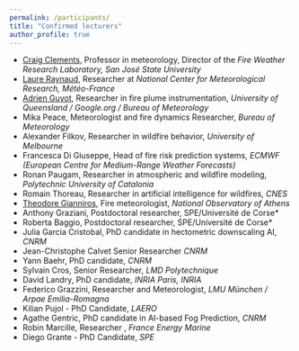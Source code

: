 ```yaml
---
permalink: /participants/
title: "Confirmed lecturers"
author_profile: true
---
```


- [Craig Clements](https://www.sjsu.edu/people/craig.clements/), Professor in meteorology, Director of the *Fire Weather Research Laboratory, San José State University*
- [Laure Raynaud](https://www.umr-cnrm.fr/spip.php?article740), Researcher at  *National Center for Meteorological Research, Météo-France*
- [Adrien Guyot](https://environment.uq.edu.au/profile/19413/adrien-guyot), Researcher in fire plume instrumentation, *University of Queensland / Google.org / Bureau of Meteorology*
- Mika Peace, Meteorologist and fire dynamics Researcher, *Bureau of Meteorology*
- Alexander Filkov, Researcher in wildfire behavior, *University of Melbourne*
- Francesca Di Giuseppe, Head of fire risk prediction systems, *ECMWF (European Centre for Medium-Range Weather Forecasts)*
- Ronan Paugam, Researcher in atmospheric and wildfire modeling, *Polytechnic University of Catalonia*
- Romain Thoreau, Researcher in artificial intelligence for wildfires, *CNES*
- [Theodore Gianniros](https://tmgiannaros.github.io/), Fire meteorologist, *National Observatory of Athens*
- Anthony Graziani, Postdoctoral researcher, SPE/Université de Corse*
- Roberta Baggio, Postdoctoral researcher, SPE/Université de Corse*
- Julia Garcia Cristobal, PhD candidate in hectometric downscaling AI, *CNRM*
- Jean-Christophe Calvet Senior Researcher *CNRM*
- Yann Baehr, PhD candidate, *CNRM*
- Sylvain Cros, Senior Researcher, *LMD Polytechnique*
- David Landry, PhD candidate, *INRIA Paris, INRIA*
- Federico Grazzini, Researcher and Meteorologist, *LMU München / Arpae Emilia-Romagna* 
- Kilian Pujol - PhD Candidate, *LAERO* 
- Agathe Gentric, PhD candidate in AI-based Fog Prediction, *CNRM*
- Robin Marcille, Researcher , *France Energy Marine*
- Diego Grante - PhD Candidate, *SPE*